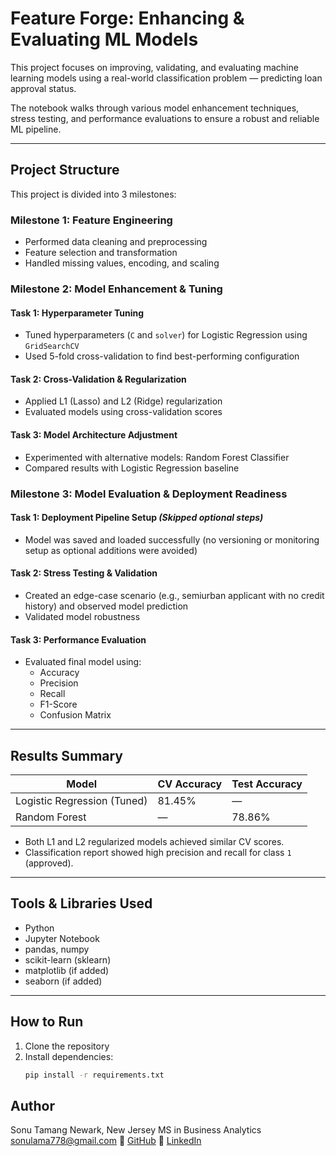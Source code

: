 # Feature Forge: Enhancing & Evaluating ML Models

This project focuses on improving, validating, and evaluating machine learning models using a real-world classification problem — predicting loan approval status.

The notebook walks through various model enhancement techniques, stress testing, and performance evaluations to ensure a robust and reliable ML pipeline.

---

##  Project Structure

This project is divided into 3 milestones:

### Milestone 1: Feature Engineering
- Performed data cleaning and preprocessing
- Feature selection and transformation
- Handled missing values, encoding, and scaling

### Milestone 2: Model Enhancement & Tuning

####  Task 1: Hyperparameter Tuning
- Tuned hyperparameters (`C` and `solver`) for Logistic Regression using `GridSearchCV`
- Used 5-fold cross-validation to find best-performing configuration

####  Task 2: Cross-Validation & Regularization
- Applied L1 (Lasso) and L2 (Ridge) regularization
- Evaluated models using cross-validation scores

####  Task 3: Model Architecture Adjustment
- Experimented with alternative models: Random Forest Classifier
- Compared results with Logistic Regression baseline

### Milestone 3: Model Evaluation & Deployment Readiness

####  Task 1: Deployment Pipeline Setup *(Skipped optional steps)*
- Model was saved and loaded successfully (no versioning or monitoring setup as optional additions were avoided)

####  Task 2: Stress Testing & Validation
- Created an edge-case scenario (e.g., semiurban applicant with no credit history) and observed model prediction
- Validated model robustness

####  Task 3: Performance Evaluation
- Evaluated final model using:
  - Accuracy
  - Precision
  - Recall
  - F1-Score
  - Confusion Matrix

---

##  Results Summary

| Model              | CV Accuracy | Test Accuracy |
|-------------------|-------------|----------------|
| Logistic Regression (Tuned) | 81.45%      | —              |
| Random Forest     | —           | 78.86%         |

- Both L1 and L2 regularized models achieved similar CV scores.
- Classification report showed high precision and recall for class `1` (approved).

---

##  Tools & Libraries Used
- Python
- Jupyter Notebook
- pandas, numpy
- scikit-learn (sklearn)
- matplotlib (if added)
- seaborn (if added)

---

##  How to Run
1. Clone the repository
2. Install dependencies:
   ```bash
   pip install -r requirements.txt

## Author
Sonu Tamang
 Newark, New Jersey
 MS in Business Analytics
 sonulama778@gmail.com
 🔗 [GitHub](https://github.com/Sonulama778)
🔗 [LinkedIn](https://linkedin.com/in/sonu-tamang)

